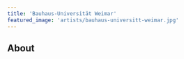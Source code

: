 ```yaml
---
title: 'Bauhaus-Universität Weimar'
featured_image: 'artists/bauhaus-universitt-weimar.jpg'
---
```


## About


